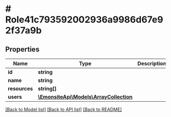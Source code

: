 # # Role41c793592002936a9986d67e92f37a9b

## Properties

Name | Type | Description | Notes
------------ | ------------- | ------------- | -------------
**id** | **string** |  | [optional]
**name** | **string** |  | [optional]
**resources** | **string[]** |  | [optional]
**users** | [**\EmonsiteApi\Models\ArrayCollection**](ArrayCollection.md) |  | [optional]

[[Back to Model list]](../../README.md#models) [[Back to API list]](../../README.md#endpoints) [[Back to README]](../../README.md)
